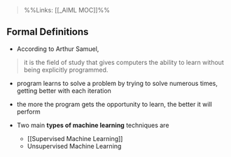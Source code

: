 >%%Links: [[_AIML MOC]]%%

## Formal Definitions
- According to Arthur Samuel, 
>it is the field of study that gives computers the ability to learn without being explicitly programmed.

- program learns to solve a problem by trying to solve numerous times, getting better with each iteration

- the more the program gets the opportunity to learn, the better it will perform

- Two main **types of machine learning** techniques are 
	- [[Supervised Machine Learning]]
	- Unsupervised Machine Learning